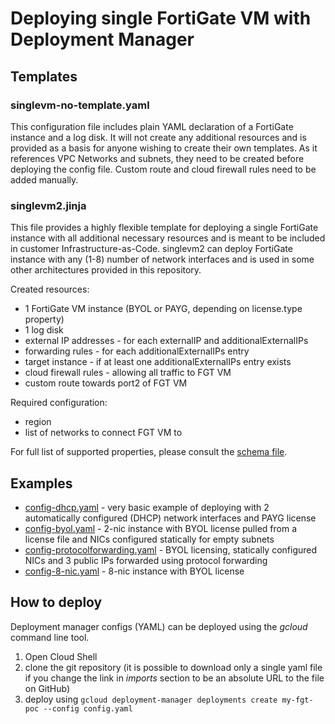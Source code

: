 # Deploying single FortiGate VM with Deployment Manager

## Templates
### singlevm-no-template.yaml

This configuration file includes plain YAML declaration of a FortiGate instance and a log disk. It will not create any additional resources and is provided as a basis for anyone wishing to create their own templates. As it references VPC Networks and subnets, they need to be created before deploying the config file. Custom route and cloud firewall rules need to be added manually.

### singlevm2.jinja
This file provides a highly flexible template for deploying a single FortiGate instance with all additional necessary resources and is meant to be included in customer Infrastructure-as-Code. singlevm2 can deploy FortiGate instance with any (1-8) number of network interfaces and is used in some other architectures provided in this repository.

Created resources:
- 1 FortiGate VM instance (BYOL or PAYG, depending on license.type property)
- 1 log disk
- external IP addresses - for each externalIP and additionalExternalIPs
- forwarding rules - for each additionalExternalIPs entry
- target instance - if at least one additionalExternalIPs entry exists
- cloud firewall rules - allowing all traffic to FGT VM
- custom route towards port2 of FGT VM

Required configuration:
- region
- list of networks to connect FGT VM to

For full list of supported properties, please consult the [schema file](singlevm2.jinja.schema).

## Examples
- [config-dhcp.yaml](examples/config-dhcp.yaml) - very basic example of deploying with 2 automatically configured (DHCP) network interfaces and PAYG license
- [config-byol.yaml](examples/config-byol.yaml) - 2-nic instance with BYOL license pulled from a license file and NICs configured statically for empty subnets
- [config-protocolforwarding.yaml](examples/config-protocolforwarding.yaml) - BYOL licensing, statically configured NICs and 3 public IPs forwarded using protocol forwarding
- [config-8-nic.yaml](examples/config-8-nic.yaml) - 8-nic instance with BYOL license

## How to deploy
Deployment manager configs (YAML) can be deployed using the *gcloud* command line tool.

1. Open Cloud Shell
1. clone the git repository (it is possible to download only a single yaml file if you change the link in *imports* section to be an absolute URL to the file on GitHub)
1. deploy using
`gcloud deployment-manager deployments create my-fgt-poc --config config.yaml`
